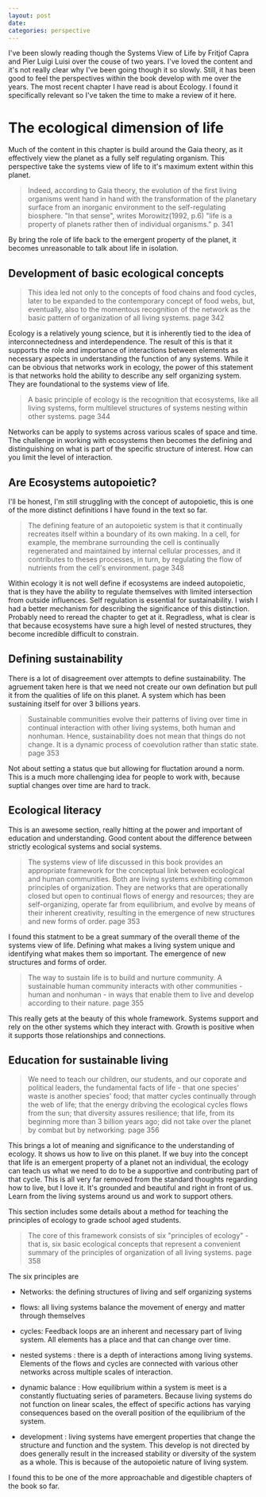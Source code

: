 ```yaml
---
layout: post
date:
categories: perspective
---
```


I've been slowly reading though the Systems View of Life by Fritjof Capra and Pier Luigi Luisi over the couse of two years. I've loved the content and it's not really clear why I've been going though it so slowly. Still, it has been good to feel the perspectives within the book develop with me over the years. The most recent chapter I have read is about Ecology. I found it specifically relevant so I've taken the time to make a review of it here.

# The ecological dimension of life

Much of the content in this chapter is build around the Gaia theory, as it effectively view the planet as a fully self regulating organism. This perspective take the systems view of life to it's maximum extent within this planet.

> Indeed, according to Gaia theory, the evolution of the first living organisms went hand in hand with the transformation of the planetary surface from an inorganic environment to the self-regulating biosphere. "In that sense", writes Morowitz(1992, p.6) "life is a property of planets rather then of individual organisms."
p. 341

By bring the role of life back to the emergent property of the planet, it becomes unreasonable to talk about life in isolation.

## Development of basic ecological concepts

> This idea led not only to the concepts of food chains and food cycles, later to be expanded to the contemporary concept of food webs, but, eventually, also to the momentous recognition of the network as the basic pattern of organization of all living systems.
page 342

Ecology is a relatively young science, but it is inherently tied to the idea of interconnectedness and interdependence. The result of this is that it supports the role and importance of interactions between elements as necessary aspects in understanding the function of any systems. While it can be obvious that networks work in ecology, the power of this statement is that networks hold the ability to describe any self organizing system. They are foundational to the systems view of life.

> A basic principle of ecology is the recognition that ecosystems, like all living systems, form multilevel structures of systems nesting within other systems.
page 344

Networks can be apply to systems across various scales of space and time. The challenge in working with ecosystems then becomes the defining and distinguishing on what is part of the specific structure of interest. How can you limit the level of interaction.


## Are Ecosystems autopoietic?

I'll be honest, I'm still struggling with the concept of autopoietic, this is one of the more distinct definitions I have found in the text so far.

> The defining feature of an autopoietic system is that it continually recreates itself within a boundary of its own making. In a cell, for example, the membrane surrounding the cell is continually regenerated and maintained by internal cellular processes, and it contributes to theses processes, in turn, by regulating the flow of nutrients from the cell's environment.
page 348

Within ecology it is not well define if ecosystems are indeed autopoietic, that is they have the ability to regulate themselves with limited intersection from outside influences. Self regulation is essential for sustainability. I wish I had a better mechanism for describing the significance of this distinction. Probably need to reread the chapter to get at it. Regradless, what is clear is that because ecosystems have sure a high level of nested structures, they become incredible difficult to constrain.  

## Defining sustainability

There is a lot of disagreement over attempts to define sustainability. The agruement taken here is that we need not create our own defination but pull it from the qualities of life on this planet. A system which has been sustaining itself for over 3 billions years.

> Sustainable communities evolve their patterns of living over time in continual interaction with other living systems, both human and nonhuman. Hence, sustainability does not mean that things do not change. It is a dynamic process of coevolution rather than static state.
page 353

Not about setting a status que but allowing for fluctation around a norm. This is a much more challenging idea for people to work with, because suptial changes over time are hard to track.

## Ecological literacy
This is an awesome section, really hitting at the power and important of education and understanding. Good content about the difference between strictly ecological systems and social systems.

> The systems view of life discussed in this book provides an appropriate framework for the conceptual link between ecological and human communities. Both are living systems exhibiting common principles of organization. They are networks that are operationally closed but open to continual flows of energy and resources; they are self-organizing, operate far from equilibrium, and evolve by means of their inherent creativity, resulting in the emergence of new structures and new forms of order.
page 353

 I found this statment to be a great summary of the overall theme of the systems view of life. Defining what makes a living system unique and identifying what makes them so important. The emergence of new structures and forms of order.

 > The way to sustain life is to build and nurture community. A sustainable human community interacts with other communities - human and nonhuman - in ways that enable them to live and develop according to their nature.
 page 355

 This really gets at the beauty of this whole framework. Systems support and rely on the other systems which they interact with. Growth is positive when it supports those relationships and connections.

 ## Education for sustainable living

 > We need to teach our children, our students, and our coporate and political leaders, the fundamental facts of life - that one species' waste is another species' food; that matter cycles continually through the web of life; that the energy dribving the ecological cycles flows from the sun; that diversity assures resilience; that life, from its beginning more than 3 billion years ago; did not take over the planet by combat but by networking.
 page 356

 This brings a lot of meaning and significance to the understanding of ecology. It shows us how to live on this planet. If we buy into the concept that life is an emergent property of a planet not an individual, the ecology can teach us what we need to do to be a supportive and contributing part of that cycle. This is all very far removed from the standard thoughts regarding how to live, but I love it. It's grounded and beautiful and right in front of us. Learn from the living systems around us and work to support others.

 This section includes some details about a method for teaching the principles of ecology to grade school aged students.

 > The core of this framework consists of six "principles of ecology" - that is, six basic ecological concepts that represent a convenient summary of the principles of organization of all living systems.
 page 358

 The six principles are
- Networks: the defining structures of living and self organizing systems

- flows: all living systems balance the movement of energy and matter through themselves

- cycles: Feedback loops are an inherent and necessary part of living system. All elements has a place and that can change over time.

- nested systems : there is a depth of interactions among living systems. Elements of the flows and cycles are connected with various other networks across multiple scales of interaction.

- dynamic balance : How equilibrium within a system is meet is a constantly fluctuating series of parameters. Because living systems do not function on linear scales, the effect of specific actions has varying consequences based on the overall position of the equilibrium of the system.

- development : living systems have emergent properties that change the structure and function and the system. This develop is not directed by does generally result in the increased stability or diversity of the system as a whole. This is because of the autopoietic nature of living system.

I found this to be one of the more approachable and digestible chapters of the book so far. 
